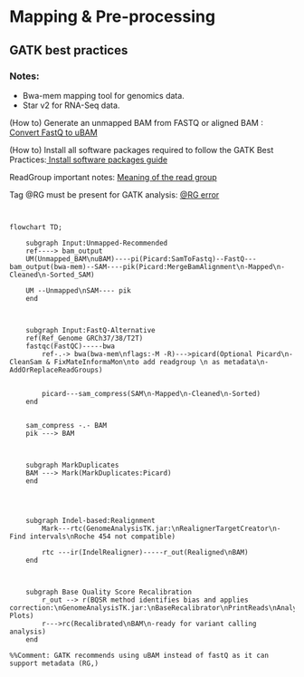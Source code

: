 
# Mapping & Pre-processing
## GATK best practices
### Notes:

* Bwa-mem mapping tool for genomics data.
* Star v2 for RNA-Seq data.


(How to) Generate an unmapped BAM from FASTQ or aligned BAM : [Convert FastQ to uBAM](https://gatk.broadinstitute.org/hc/en-us/articles/4403687183515--How-to-Generate-an-unmapped-BAM-from-FASTQ-or-aligned-BAM)

(How to) Install all software packages required to follow the GATK Best Practices:[ Install software packages guide ](https://gatk.broadinstitute.org/hc/en-us/articles/360041320571--How-to-Install-all-software-packages-required-to-follow-the-GATK-Best-Practices)

ReadGroup important notes: [Meaning of the read group](https://gatk.broadinstitute.org/hc/en-us/articles/360035890671-Read-groups)

Tag @RG must be present for GATK analysis: [@RG error](https://gatk.broadinstitute.org/hc/en-us/articles/360035532352-Errors-about-read-group-RG-information)


```mermaid


flowchart TD;

    subgraph Input:Unmapped-Recommended
    ref----> bam_output
    UM(Unmapped_BAM\nuBAM)----pi(Picard:SamToFastq)--FastQ---bam_output(bwa-mem)--SAM----pik(Picard:MergeBamAlignment\n-Mapped\n-Cleaned\n-Sorted_SAM)
    
    UM --Unmapped\nSAM---- pik
    end



    subgraph Input:FastQ-Alternative
    ref(Ref_Genome GRCh37/38/T2T)
    fastqc(FastQC)-----bwa
        ref-.-> bwa(bwa-mem\nflags:-M -R)--->picard(Optional Picard\n-CleanSam & FixMateInformaMon\nto add readgroup \n as metadata\n-AddOrReplaceReadGroups)
        
           
        picard---sam_compress(SAM\n-Mapped\n-Cleaned\n-Sorted)
    end


    sam_compress -.- BAM
    pik ---> BAM



    subgraph MarkDuplicates
    BAM ---> Mark(MarkDuplicates:Picard)
    end




    subgraph Indel-based:Realignment
        Mark---rtc(GenomeAnalysisTK.jar:\nRealignerTargetCreator\n-Find intervals\nRoche 454 not compatible)

        rtc ---ir(IndelRealigner)-----r_out(Realigned\nBAM)
    end



    subgraph Base Quality Score Recalibration
        r_out --> r(BQSR method identifies bias and applies correction:\nGenomeAnalysisTK.jar:\nBaseRecalibrator\nPrintReads\nAnalyzeCovariates Plots)
        r--->rc(Recalibrated\nBAM\n-ready for variant calling analysis)
    end

%%Comment: GATK recommends using uBAM instead of fastQ as it can support metadata (RG,)






```